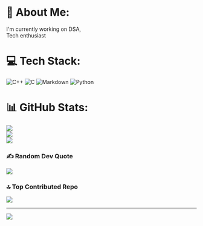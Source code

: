 # 💫 About Me:
I'm currently working on DSA,<br> Tech enthusiast</br>


# 💻 Tech Stack:
![C++](https://img.shields.io/badge/c++-%2300599C.svg?style=for-the-badge&logo=c%2B%2B&logoColor=white) ![C](https://img.shields.io/badge/c-%2300599C.svg?style=for-the-badge&logo=c&logoColor=white) ![Markdown](https://img.shields.io/badge/markdown-%23000000.svg?style=for-the-badge&logo=markdown&logoColor=white) ![Python](https://img.shields.io/badge/python-3670A0?style=for-the-badge&logo=python&logoColor=ffdd54)
# 📊 GitHub Stats:
![](https://github-readme-stats.vercel.app/api?username=justxperimenting&theme=dracula&hide_border=false&include_all_commits=true&count_private=false)<br/>
![](https://github-readme-streak-stats.herokuapp.com/?user=justxperimenting&theme=dracula&hide_border=false)<br/>
![](https://github-readme-stats.vercel.app/api/top-langs/?username=justxperimenting&theme=dracula&hide_border=false&include_all_commits=true&count_private=false&layout=compact)

### ✍️ Random Dev Quote
![](https://quotes-github-readme.vercel.app/api?type=horizontal&theme=radical)

### 🔝 Top Contributed Repo
![](https://github-contributor-stats.vercel.app/api?username=justxperimenting&limit=5&theme=dark&combine_all_yearly_contributions=true)

---
[![](https://visitcount.itsvg.in/api?id=justxperimenting&icon=0&color=0)](https://visitcount.itsvg.in)

<!-- Proudly created with GPRM ( https://gprm.itsvg.in ) -->
